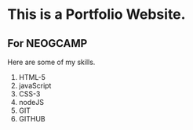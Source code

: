 # This is a Portfolio Website.
## For NEOGCAMP

Here are some of my skills.

1. HTML-5
1. javaScript
1. CSS-3
1. nodeJS
1. GIT
1. GITHUB
